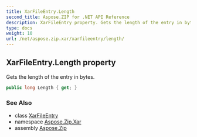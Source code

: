 ```yaml
---
title: XarFileEntry.Length
second_title: Aspose.ZIP for .NET API Reference
description: XarFileEntry property. Gets the length of the entry in bytes
type: docs
weight: 10
url: /net/aspose.zip.xar/xarfileentry/length/
---
```

## XarFileEntry.Length property

Gets the length of the entry in bytes.

```csharp
public long Length { get; }
```

### See Also

* class [XarFileEntry](../)
* namespace [Aspose.Zip.Xar](../../xarfileentry/)
* assembly [Aspose.Zip](../../../)


